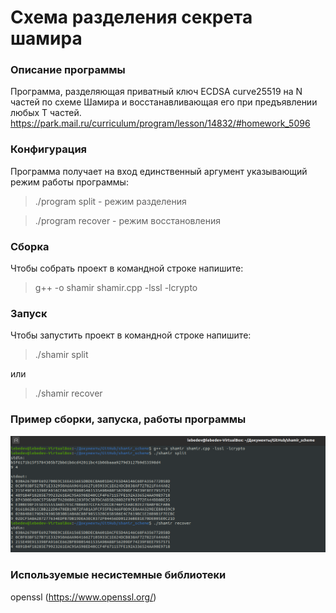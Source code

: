 # Схема разделения секрета шамира

### Описание программы
Программа, разделяющая приватный ключ ECDSA сurve25519 на N частей по схеме Шамира и восстанавливающая его при предъявлении любых T частей.
https://park.mail.ru/curriculum/program/lesson/14832/#homework_5096

### Конфигурация
Программа получает на вход единственный аргумент указывающий режим работы программы:
> ./program split - режим разделения

> ./program recover - режим восстановления 

### Сборка
Чтобы собрать проект в командной строке напишите: 
> g++ -o shamir shamir.cpp -lssl -lcrypto

### Запуск
Чтобы запустить проект в командной строке напишите: 
> ./shamir split

или

> ./shamir recover

### Пример сборки, запуска, работы программы

![](shamir.png "Example")

### Используемые несистемные библиотеки
openssl (https://www.openssl.org/)
